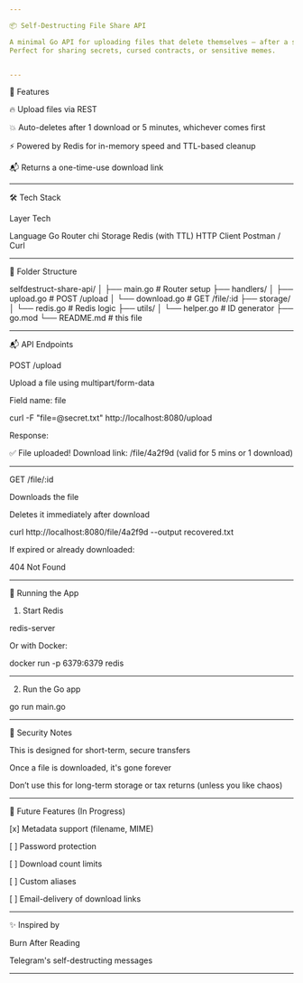 ```yaml
---

📦 Self-Destructing File Share API

A minimal Go API for uploading files that delete themselves — after a single download or 5 minutes.
Perfect for sharing secrets, cursed contracts, or sensitive memes.


---
```


🚀 Features

🔥 Upload files via REST

💥 Auto-deletes after 1 download or 5 minutes, whichever comes first

⚡ Powered by Redis for in-memory speed and TTL-based cleanup

📬 Returns a one-time-use download link



---

🛠️ Tech Stack

Layer	Tech

Language	Go
Router	chi
Storage	Redis (with TTL)
HTTP Client	Postman / Curl



---

📂 Folder Structure

selfdestruct-share-api/
│
├── main.go                 # Router setup
├── handlers/
│   ├── upload.go           # POST /upload
│   └── download.go         # GET /file/:id
├── storage/
│   └── redis.go            # Redis logic
├── utils/
│   └── helper.go           # ID generator
├── go.mod
└── README.md               # this file


---

📬 API Endpoints

POST /upload

Upload a file using multipart/form-data

Field name: file


curl -F "file=@secret.txt" http://localhost:8080/upload

Response:

✅ File uploaded!
Download link: /file/4a2f9d (valid for 5 mins or 1 download)


---

GET /file/:id

Downloads the file

Deletes it immediately after download


curl http://localhost:8080/file/4a2f9d --output recovered.txt

If expired or already downloaded:

404 Not Found


---

🧪 Running the App

1. Start Redis

redis-server

Or with Docker:

docker run -p 6379:6379 redis


---

2. Run the Go app

go run main.go


---

🔐 Security Notes

This is designed for short-term, secure transfers

Once a file is downloaded, it's gone forever

Don’t use this for long-term storage or tax returns (unless you like chaos)



---

🧙 Future Features (In Progress)

[x] Metadata support (filename, MIME)

[ ] Password protection

[ ] Download count limits

[ ] Custom aliases

[ ] Email-delivery of download links



---

✨ Inspired by

Burn After Reading

Telegram's self-destructing messages




---

